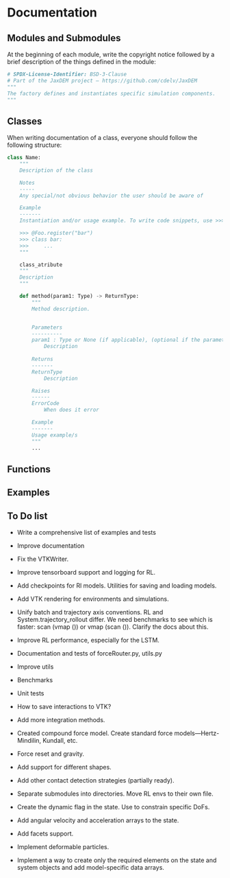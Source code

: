 # Documentation


## Modules and Submodules

At the beginning of each module, write the copyright notice followed by a brief description of the things defined in the module:

```python
# SPDX-License-Identifier: BSD-3-Clause
# Part of the JaxDEM project – https://github.com/cdelv/JaxDEM
"""
The factory defines and instantiates specific simulation components.
"""
```

## Classes

When writing documentation of a class, everyone should follow the following structure:

```python
class Name:
    """
    Description of the class

    Notes
    -----
    Any special/not obvious behavior the user should be aware of

    Example
    -------
    Instantiation and/or usage example. To write code snippets, use >>> at the beginning of each line:

    >>> @Foo.register("bar") 
    >>> class bar:
    >>>     ...
    """

    class_atribute
    """
    Description
    """

    def method(param1: Type) -> ReturnType:
        """
        Method description.


        Parameters
        ----------
        param1 : Type or None (if applicable), (optional if the parameter is optional or nothing)
            Description
        
        Returns
        -------
        ReturnType
            Description

        Raises
        ------
        ErrorCode
            When does it error

        Example
        -------
        Usage example/s
        """
        ...
```

## Functions

## Examples

## To Do list

* Write a comprehensive list of examples and tests

* Improve documentation

* Fix the VTKWriter.

* Improve tensorboard support and logging for RL.

* Add checkpoints for Rl models. Utilities for saving and loading models. 

* Add VTK rendering for environments and simulations.

* Unify batch and trajectory axis conventions. RL and System.trajectory_rollout differ. We need benchmarks to see which is faster: scan (vmap ()) or vmap (scan ()). Clarify the docs about this.

* Improve RL performance, especially for the LSTM.

* Documentation and tests of forceRouter.py, utils.py

* Improve utils

* Benchmarks

* Unit tests

* How to save interactions to VTK?

* Add more integration methods.

* Created compound force model. Create standard force models—Hertz-Mindilin, Kundall, etc.

* Force reset and gravity.

* Add support for different shapes.

* Add other contact detection strategies (partially ready).

* Separate submodules into directories. Move RL envs to their own file.

* Create the dynamic flag in the state. Use to constrain specific DoFs. 

* Add angular velocity and acceleration arrays to the state. 

* Add facets support.

* Implement deformable particles.

* Implement a way to create only the required elements on the state and system objects and add model-specific data arrays.